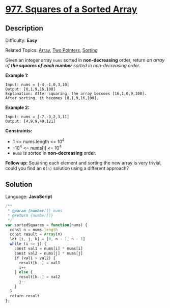 # [977\. Squares of a Sorted Array](https://leetcode.com/problems/squares-of-a-sorted-array/submissions/)

## Description

Difficulty: **Easy**  

Related Topics: [Array](https://leetcode.com/tag/array/), [Two Pointers](https://leetcode.com/tag/two-pointers/), [Sorting](https://leetcode.com/tag/sorting/)


Given an integer array `nums` sorted in **non-decreasing** order, return _an array of **the squares of each number** sorted in non-decreasing order_.

**Example 1:**

```
Input: nums = [-4,-1,0,3,10]
Output: [0,1,9,16,100]
Explanation: After squaring, the array becomes [16,1,0,9,100].
After sorting, it becomes [0,1,9,16,100].
```

**Example 2:**

```
Input: nums = [-7,-3,2,3,11]
Output: [4,9,9,49,121]
```

**Constraints:**

*   <span>1 <= nums.length <=</span> 10<sup>4</sup>
*   -10<sup>4</sup> <= nums[i] <= 10<sup>4</sup>
*   `nums` is sorted in **non-decreasing** order.

**Follow up:** Squaring each element and sorting the new array is very trivial, could you find an `O(n)` solution using a different approach?

## Solution

Language: **JavaScript**

```javascript
/**
 * @param {number[]} nums
 * @return {number[]}
 */
var sortedSquares = function(nums) {
  const n = nums.length
  const result = Array(n)
  let [i, j, k] = [0, n - 1, n - 1]
  while (i <= j) {
    const val1 = nums[i] * nums[i]
    const val2 = nums[j] * nums[j]
    if (val1 > val2) {
      result[k--] = val1
      i++
    } else {
      result[k--] = val2
      j--
    }
  }
  return result
};
```
